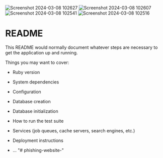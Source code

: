 ![Screenshot 2024-03-08 102627](https://github.com/gowshik450526511/phishing-website-/assets/66863804/b271a935-3e74-4f11-b18d-22064dd508ff)
![Screenshot 2024-03-08 102607](https://github.com/gowshik450526511/phishing-website-/assets/66863804/9618af91-2174-4896-85e8-0eb937dfc790)
![Screenshot 2024-03-08 102541](https://github.com/gowshik450526511/phishing-website-/assets/66863804/a66fd8dd-69d6-4d85-8d68-a6e484c32ffe)
![Screenshot 2024-03-08 102516](https://github.com/gowshik450526511/phishing-website-/assets/66863804/67300155-1c77-44dc-8f80-da73186ec32f)
# README

This README would normally document whatever steps are necessary to get the
application up and running.

Things you may want to cover:

* Ruby version

* System dependencies

* Configuration

* Database creation

* Database initialization

* How to run the test suite

* Services (job queues, cache servers, search engines, etc.)

* Deployment instructions

* ...
"# phishing-website-" 
